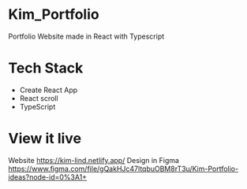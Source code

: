 # Kim_Portfolio
Portfolio Website made in React with Typescript

# Tech Stack
- Create React App
- React scroll
- TypeScript

# View it live
Website https://kim-lind.netlify.app/
Design in Figma https://www.figma.com/file/gQakHJc47ltqbuOBM8rT3u/Kim-Portfolio-ideas?node-id=0%3A1+